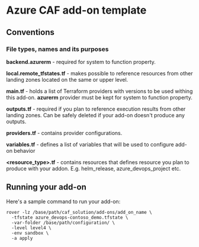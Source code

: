 # Azure CAF add-on template

## Conventions

### File types, names and its purposes

**backend.azurerm** - required for system to function property.

**local.remote_tfstates.tf** - makes possible to reference resources from other landing zones located on the same or upper level.

**main.tf** - holds a list of Terraform providers with versions to be used withing this add-on. **azurerm** provider must be kept for system to function property.

**outputs.tf** - required if you plan to reference execution results from other landing zones. Can be safely deleted if your add-on doesn't produce any outputs.

**providers.tf** - contains provider configurations.

**variables.tf** - defines a list of variables that will be used to configure add-on behavior

**<resource_type>.tf** - contains resources that defines resource you plan to produce with your addon. E.g. helm_release, azure_devops_project etc.

## Running your add-on

Here's a sample command to run your add-on:

```
rover -lz /base/path/caf_solution/add-ons/add_on_name \
  -tfstate azure_devops-contoso_demo.tfstate \
  -var-folder /base/path/configuration/ \
  -level level4 \
  -env sandbox \
  -a apply
```
